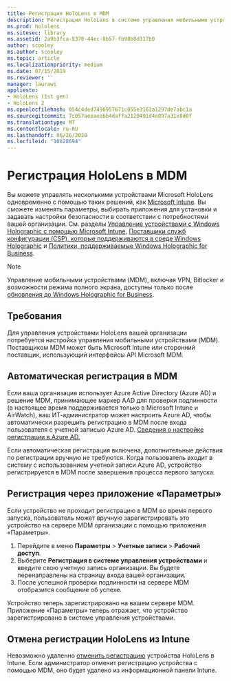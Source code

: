 ```yaml
---
title: Регистрация HoloLens в MDM
description: Регистрация HoloLens в системе управления мобильными устройствами (MDM) для упрощения управления несколькими устройствами.
ms.prod: hololens
ms.sitesec: library
ms.assetid: 2a9b3fca-8370-44ec-8b57-fb98b8d317b0
author: scooley
ms.author: scooley
ms.topic: article
ms.localizationpriority: medium
ms.date: 07/15/2019
ms.reviewer: ''
manager: laurawi
appliesto:
- HoloLens (1st gen)
- HoloLens 2
ms.openlocfilehash: 054c4ded7496957671c055e3161a1297de7abc1a
ms.sourcegitcommit: 7c057aeeaeebb4daffa2120491d4e897a31e8d0f
ms.translationtype: MT
ms.contentlocale: ru-RU
ms.lasthandoff: 06/26/2020
ms.locfileid: "10828694"
---
```

# Регистрация HoloLens в MDM

Вы можете управлять несколькими устройствами Microsoft HoloLens одновременно с помощью таких решений, как [Microsoft Intune](https://docs.microsoft.com/intune/windows-holographic-for-business). Вы сможете изменять параметры, выбирать приложения для установки и задавать настройки безопасности в соответствии с потребностями вашей организации. См. разделы [Управление устройствами с Windows Holographic с помощью Microsoft Intune](https://docs.microsoft.com/intune/windows-holographic-for-business), [Поставщики служб конфигурации (CSP), которые поддерживаются в среде Windows Holographic](https://msdn.microsoft.com/windows/hardware/commercialize/customize/mdm/configuration-service-provider-reference#hololens) и [Политики, поддерживаемые Windows Holographic for Business](https://msdn.microsoft.com/windows/hardware/commercialize/customize/mdm/policy-configuration-service-provider#hololenspolicies).

> [!NOTE]
> Управление мобильными устройствами (MDM), включая VPN, Bitlocker и возможности режима полного экрана, доступны только после [обновления до Windows Holographic for Business](hololens1-upgrade-enterprise.md).

## Требования

 Для управления устройствами HoloLens вашей организации потребуется настройка управления мобильными устройствами (MDM). Поставщиком MDM может быть Microsoft Intune или сторонний поставщик, использующий интерфейсы API Microsoft MDM.

## Автоматическая регистрация в MDM

Если ваша организация использует Azure Active Directory (Azure AD) и решение MDM, принимающее маркер AAD для проверки подлинности (в настоящее время поддерживается только в Microsoft Intune и AirWatch), ваш ИТ-администратор может настроить Azure AD, чтобы автоматически разрешить регистрацию в MDM после входа пользователя с учетной записью Azure AD. [Сведения о настройке регистрации в Azure AD.](https://docs.microsoft.com/mem/intune/enrollment/windows-enroll#enable-windows-10-automatic-enrollment)

Если автоматическая регистрация включена, дополнительные действия по регистрации вручную не требуются. Когда пользователь входит в систему с использованием учетной записи Azure AD, устройство регистрируется в MDM после завершения процесса первого запуска.

## Регистрация через приложение «Параметры»

 Если устройство не проходит регистрацию в MDM во время первого запуска, пользователь может вручную зарегистрировать это устройство на сервере MDM организации с помощью приложения «Параметры».

1. Перейдите в меню **Параметры** > **Учетные записи** > **Рабочий доступ**.
1. Выберите **Регистрация в системе управления устройствами** и введите свою учетную запись организации. Вы будете перенаправлены на страницу входа вашей организации.
1. После успешной проверки подлинности на сервере MDM отобразится сообщение об успехе.

Устройство теперь зарегистрировано на вашем сервере MDM. Приложение «Параметры» теперь отражает, что устройство зарегистрировано в системе управления устройствами.

## Отмена регистрации HoloLens из Intune

Невозможно удаленно [отменить регистрацию](https://docs.microsoft.com/intune-user-help/unenroll-your-device-from-intune-windows) устройства HoloLens в Intune. Если администратор отменит регистрацию устройства с помощью MDM, оно будет удалено из информационной панели Intune.
